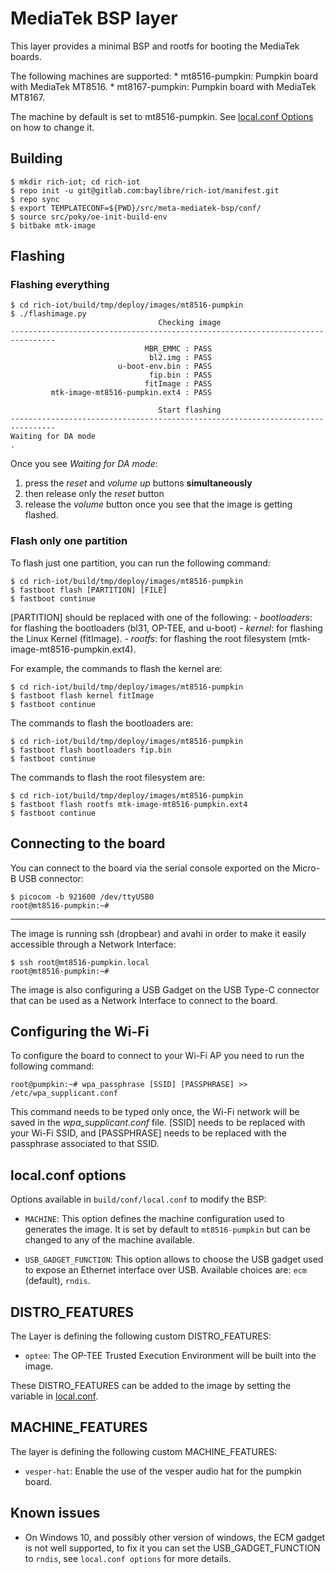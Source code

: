 # MediaTek BSP layer

This layer provides a minimal BSP and rootfs for booting the MediaTek boards.

The following machines are supported:
	* mt8516-pumpkin: Pumpkin board with MediaTek MT8516.
	* mt8167-pumpkin: Pumpkin board with MediaTek MT8167.

The machine by default is set to mt8516-pumpkin. See [local.conf Options](#local.conf-options) on how to change it.

## Building

    $ mkdir rich-iot; cd rich-iot
    $ repo init -u git@gitlab.com:baylibre/rich-iot/manifest.git
    $ repo sync
    $ export TEMPLATECONF=${PWD}/src/meta-mediatek-bsp/conf/
    $ source src/poky/oe-init-build-env
    $ bitbake mtk-image

## Flashing

### Flashing everything

    $ cd rich-iot/build/tmp/deploy/images/mt8516-pumpkin
    $ ./flashimage.py
                                     Checking image
    --------------------------------------------------------------------------------
                                  MBR_EMMC : PASS
                                   bl2.img : PASS
                            u-boot-env.bin : PASS
                                   fip.bin : PASS
                                  fitImage : PASS
             mtk-image-mt8516-pumpkin.ext4 : PASS

                                     Start flashing
    --------------------------------------------------------------------------------
    Waiting for DA mode
    .

Once you see *Waiting for DA mode*:
1) press the *reset* and *volume up* buttons **simultaneously**
2) then release only the *reset* button
3) release the *volume* button once you see that the image is getting flashed.

### Flash only one partition

To flash just one partition, you can run the following command:

    $ cd rich-iot/build/tmp/deploy/images/mt8516-pumpkin
    $ fastboot flash [PARTITION] [FILE]
    $ fastboot continue

[PARTITION] should be replaced with one of the following:
    - *bootloaders*: for flashing the bootloaders (bl31, OP-TEE, and u-boot)
    - *kernel*: for flashing the Linux Kernel (fitImage).
    - *rootfs*: for flashing the root filesystem (mtk-image-mt8516-pumpkin.ext4).

For example, the commands to flash the kernel are:

    $ cd rich-iot/build/tmp/deploy/images/mt8516-pumpkin
    $ fastboot flash kernel fitImage
    $ fastboot continue

The commands to flash the bootloaders are:

    $ cd rich-iot/build/tmp/deploy/images/mt8516-pumpkin
    $ fastboot flash bootloaders fip.bin
    $ fastboot continue

The commands to flash the root filesystem are:

    $ cd rich-iot/build/tmp/deploy/images/mt8516-pumpkin
    $ fastboot flash rootfs mtk-image-mt8516-pumpkin.ext4
    $ fastboot continue

## Connecting to the board

You can connect to the board via the serial console exported on the Micro-B USB connector:

    $ picocom -b 921600 /dev/ttyUSB0
    root@mt8516-pumpkin:~#

---
The image is running ssh (dropbear) and avahi in order to make it easily accessible through a Network Interface:

    $ ssh root@mt8516-pumpkin.local
    root@mt8516-pumpkin:~#

The image is also configuring a USB Gadget on the USB Type-C connector that can be used as a Network Interface to connect to the board.

## Configuring the Wi-Fi

To configure the board to connect to your Wi-Fi AP you need to run the following command:

    root@pumpkin:~# wpa_passphrase [SSID] [PASSPHRASE] >> /etc/wpa_supplicant.conf

This command needs to be typed only once, the Wi-Fi network will be saved in
the *wpa_supplicant.conf* file. [SSID] needs to be replaced with your
Wi-Fi SSID, and [PASSPHRASE] needs to be replaced with the passphrase
associated to that SSID.

## local.conf options

Options available in `build/conf/local.conf` to modify the BSP:

* `MACHINE`: This option defines the machine configuration used to generates
	the image. It is set by default to `mt8516-pumpkin` but can be changed to
	any of the machine available.

* `USB_GADGET_FUNCTION`: This option allows to choose the USB gadget used
	to expose an Ethernet interface over USB. Available choices are: `ecm` (default),
	`rndis`.

## DISTRO_FEATURES

The Layer is defining the following custom DISTRO_FEATURES:
* `optee`: The OP-TEE Trusted Execution Environment will be built into the image.

These DISTRO_FEATURES can be added to the image by setting the variable in [local.conf](#local.conf-options).

## MACHINE_FEATURES

The layer is defining the following custom MACHINE_FEATURES:
* `vesper-hat`: Enable the use of the vesper audio hat for the pumpkin board.

## Known issues

* On Windows 10, and possibly other version of windows, the ECM gadget is
	not well supported, to fix it you can set the USB_GADGET_FUNCTION to `rndis`,
	see `local.conf options` for more details.
